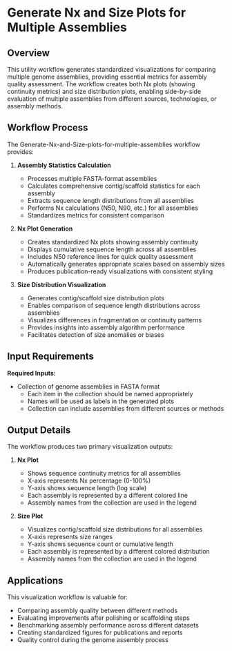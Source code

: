 # Generate Nx and Size Plots for Multiple Assemblies

## Overview

This utility workflow generates standardized visualizations for comparing multiple genome assemblies, providing essential metrics for assembly quality assessment. The workflow creates both Nx plots (showing continuity metrics) and size distribution plots, enabling side-by-side evaluation of multiple assemblies from different sources, technologies, or assembly methods.

## Workflow Process

The Generate-Nx-and-Size-plots-for-multiple-assemblies workflow provides:

1. **Assembly Statistics Calculation**
   - Processes multiple FASTA-format assemblies
   - Calculates comprehensive contig/scaffold statistics for each assembly
   - Extracts sequence length distributions from all assemblies
   - Performs Nx calculations (N50, N90, etc.) for all assemblies
   - Standardizes metrics for consistent comparison

2. **Nx Plot Generation**
   - Creates standardized Nx plots showing assembly continuity
   - Displays cumulative sequence length across all assemblies
   - Includes N50 reference lines for quick quality assessment
   - Automatically generates appropriate scales based on assembly sizes
   - Produces publication-ready visualizations with consistent styling

3. **Size Distribution Visualization**
   - Generates contig/scaffold size distribution plots
   - Enables comparison of sequence length distributions across assemblies
   - Visualizes differences in fragmentation or continuity patterns
   - Provides insights into assembly algorithm performance
   - Facilitates detection of size anomalies or biases

## Input Requirements

**Required Inputs:**
- Collection of genome assemblies in FASTA format
  - Each item in the collection should be named appropriately
  - Names will be used as labels in the generated plots
  - Collection can include assemblies from different sources or methods

## Output Details

The workflow produces two primary visualization outputs:
1. **Nx Plot**
   - Shows sequence continuity metrics for all assemblies
   - X-axis represents Nx percentage (0-100%)
   - Y-axis shows sequence length (log scale)
   - Each assembly is represented by a different colored line
   - Assembly names from the collection are used in the legend

2. **Size Plot**
   - Visualizes contig/scaffold size distributions for all assemblies
   - X-axis represents size ranges
   - Y-axis shows sequence count or cumulative length
   - Each assembly is represented by a different colored distribution
   - Assembly names from the collection are used in the legend

## Applications

This visualization workflow is valuable for:
- Comparing assembly quality between different methods
- Evaluating improvements after polishing or scaffolding steps
- Benchmarking assembly performance across different datasets
- Creating standardized figures for publications and reports
- Quality control during the genome assembly process